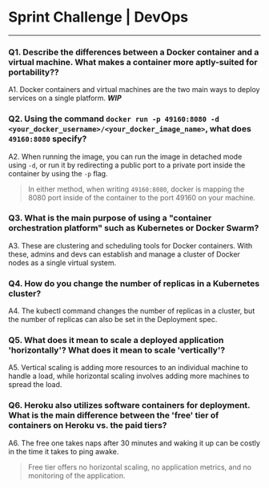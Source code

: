 # Sprint Challenge | DevOps

----
### Q1. Describe the differences between a Docker container and a virtual machine. What makes a container more aptly-suited for portability??

> 
A1. Docker containers and virtual machines are the two main ways to deploy services on a single platform. ***WIP***

### Q2. Using the command ```docker run -p 49160:8080 -d <your_docker_username>/<your_docker_image_name>```, what does ```49160:8080``` specify?

> 
A2. When running the image, you can run the image in detached mode using ```-d```, or run it by redirecting a public port to a private port inside the container by using the ```-p``` flag. 

> In either method, when writing ```49160:8080```, docker is mapping the 8080 port inside of the container to the port 49160 on your machine.

### Q3. What is the main purpose of using a "container orchestration platform" such as Kubernetes or Docker Swarm?

> 
A3. These are clustering and scheduling tools for Docker containers. With these, admins and devs can establish and manage a cluster of Docker nodes as a single virtual system.

### Q4. How do you change the number of replicas in a Kubernetes cluster?

> 
A4. The kubectl command changes the number of replicas in a cluster, but the number of replicas can also be set in the Deployment spec.

### Q5. What does it mean to scale a deployed application 'horizontally'? What does it mean to scale 'vertically'?

> 
A5. Vertical scaling is adding more resources to an individual machine to handle a load, while horizontal scaling involves adding more machines to spread the load.

### Q6. Heroku also utilizes software containers for deployment. What is the main difference between the 'free' tier of containers on Heroku vs. the paid tiers?

> 
A6. The free one takes naps after 30 minutes and waking it up can be costly in the time it takes to ping awake. 

> Free tier offers no horizontal scaling, no application metrics, and no monitoring of the application.
